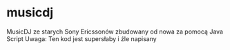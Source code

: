 # musicdj
MusicDJ ze starych Sony Ericssonów zbudowany od nowa za pomocą Java Script
Uwaga: Ten kod jest supersłaby i źle napisany
